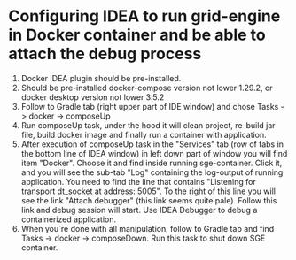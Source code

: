 # Configuring IDEA to run grid-engine in Docker container and be able to attach the debug process

1. Docker IDEA plugin should be pre-installed. 
2. Should be pre-installed docker-compose version not lower 1.29.2, or docker desktop version not lower 3.5.2
3. Follow to Gradle tab (right upper part of IDE window) and chose Tasks -> docker -> composeUp
4. Run composeUp task, under the hood it will clean project, re-build jar file, build docker image and finally run a container with application.
5. After execution of composeUp task in the "Services" tab
    (row of tabs in the bottom line of IDEA window) in left down part of window you will find item "Docker". 
    Choose it and find inside running sge-container. Click it, and you will see the sub-tab "Log" containing the log-output of running application.
    You need to find the line that contains "Listening for transport dt_socket at address: 5005".
    To the right of this line you will see the link "Attach debugger" (this link seems quite pale).
    Follow this link and debug session will start.
    Use IDEA Debugger to debug a containerized application.
6. When you`re done with all manipulation, follow to Gradle tab and find Tasks -> docker -> composeDown. Run this task to shut down SGE container.    
